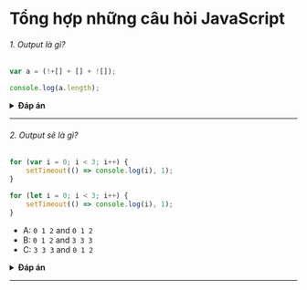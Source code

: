 # Tổng hợp những câu hỏi JavaScript

###### 1. Output là gì?

```javascript
var a = (!+[] + [] + ![]);

console.log(a.length);

```

<details><summary><b>Đáp án</b></summary>
<p>

#### Đáp án: 9

- +[]: [] là empty array, khi +[] sẽ ép kiểu về số có giá trị là 0.
- ! +[]: sẽ là true.
- true + []: "true".
- ![]: [] là giá trị truthy, nên ![] là false.
- "true" + false: "truefalse", nên a.length có gi trị là 9.

</p>
</details>

---

###### 2. Output sẽ là gì?

```javascript
for (var i = 0; i < 3; i++) {
    setTimeout(() => console.log(i), 1);
}

for (let i = 0; i < 3; i++) {
    setTimeout(() => console.log(i), 1);
}
```

- A: `0 1 2` and `0 1 2`
- B: `0 1 2` and `3 3 3`
- C: `3 3 3` and `0 1 2`

<details><summary><b>Đáp án</b></summary>
<p>

#### Đáp án: C

- For 1:
    - setTimeout là một hàm bất đồng bộ, nên nó đưa các callback (hàm bên trong setTimeout) vào hàng đợi (queue) để thực
      thi sau khi call stack trống.
    - Trong khi các callback chờ được thực thi, vòng lặp for chạy đến hết (tăng i lên 3). Biến var có phạm vi toàn cục
      hoặc hàm (function scope). Trong vòng lặp for, chỉ có một biến i duy nhất được chia sẻ giữa tất cả các lần lặp.
    - Các callback trong setTimeout sẽ chạy sau khi vòng lặp kết thúc, nên tất cả chúng truy cập cùng một biến i đã được
      tăng lên 3.
- For 2:
    - setTimeout là một hàm bất đồng bộ, nên nó đưa các callback (hàm bên trong setTimeout) vào hàng đợi (queue) để thực
      thi sau khi call stack trống.
    - Trong khi các callback chờ được thực thi, vòng lặp for chạy. Biến let có phạm vi block (block scope). Trong vòng
      lặp for, mỗi lần lặp tạo ra một biến i mới, độc lập. Khi callback được tạo trong mỗi lần lặp, nó "ghi nhớ" (
      closure) giá trị hiện tại của i tại thời điểm callback được tạo.
    - Call stack trống, các callback chạy, chúng truy cập đúng giá trị của i được lưu trữ riêng trong từng vòng lặp.

</p>
</details>

---
